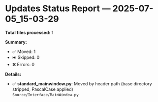 # Updates Status Report — 2025-07-05_15-03-29

**Total files processed:** 1

**Summary:**
- ✅ Moved: 1
- ⏭️ Skipped: 0
- ❌ Errors: 0

**Details:**

- ✅ **standard_mainwindow.py**: Moved by header path (base directory stripped, PascalCase applied)  
    `Source/Interface/MainWindow.py`

